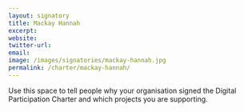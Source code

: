 ```yaml
---
layout: signatory
title: Mackay Hannah
excerpt: 
website: 
twitter-url:
email: 
image: /images/signatories/mackay-hannah.jpg
permalink: /charter/mackay-hannah/
---
```


Use this space to tell people why your organisation signed the Digital Participation Charter and which projects you are supporting.